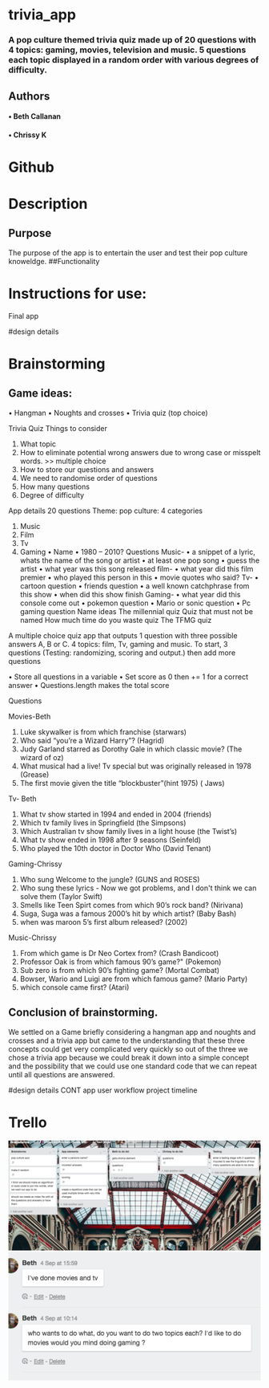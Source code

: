 # trivia_app

### A pop culture themed trivia quiz made up of 20 questions with 4 topics: gaming, movies, television and music. 5 questions each topic displayed in a random order with various degrees of difficulty.

## Authors 
#### •	Beth Callanan
#### •	Chrissy K

# Github

# Description
## Purpose 
The purpose of the app is to entertain the user and test their pop culture knoweldge. 
##Functionality

# Instructions for use:

Final app

#design details
# Brainstorming
## Game ideas: 
•	Hangman
•	Noughts and crosses
•	Trivia quiz (top choice)

Trivia Quiz
Things to consider
1.	What topic
2.	How to eliminate potential wrong answers due to wrong case or misspelt words. >> multiple choice
3.	How to store our questions and answers
4.	We need to randomise order of questions 
5.	How many questions
6.	Degree of difficulty

App details
20 questions
Theme: pop culture: 4 categories
1.	Music
2.	Film
3.	Tv
4.	Gaming
•	Name 
•	1980 – 2010?
Questions 
Music- 
•	a snippet of a lyric, whats the name of the song or artist 
•	at least one pop song 
•	guess the artist 
•	what year was this song released
film- 
•	what year did this film premier
•	who played this person in this
•	movie quotes who said?
Tv-
•	cartoon question
•	friends question 
•	a well known catchphrase from this show 
•	when did this show finish
Gaming-
•	what year did this console come out 
•	pokemon question
•	Mario or sonic question 
•	Pc gaming question 
Name ideas
The millennial quiz
Quiz that must not be named
How much time do you waste quiz
The TFMG quiz

A multiple choice quiz app that outputs 1 question with three possible answers A, B or C. 4 topics: film, Tv, gaming and music. To start, 3 questions (Testing: randomizing, scoring and output.) then add more questions 

•	Store all questions in a variable 
•	Set score as 0 then += 1 for a correct answer
•	Questions.length makes the total score 

Questions 

Movies-Beth
1.	Luke skywalker is from which franchise (starwars)
2.	Who said “you’re a Wizard Harry”? (Hagrid)
3.	Judy Garland starred as Dorothy Gale in which classic movie? (The wizard of oz)
4.	What musical had a live! Tv special but was originally released in 1978 (Grease)
5.	The first movie given the title “blockbuster”(hint 1975) ( Jaws)

Tv- Beth
1.	What tv show started in 1994 and ended in 2004 (friends)
2.	Which tv family lives in Springfield (the Simpsons)
3.	Which Australian tv show family lives in a light house (the Twist’s)
4.	What tv show ended in 1998 after 9 seasons (Seinfeld)
5.	Who played the 10th doctor in Doctor Who (David Tenant)

Gaming-Chrissy
1. Who sung Welcome to the jungle?	(GUNS and ROSES)
2. Who sung these lyrics - Now we got problems, and I don't think we can solve them (Taylor Swift)
3. Smells like Teen Spirt comes from which 90’s rock band? (Nirivana)
4. Suga, Suga was a famous 2000’s hit by which artist? (Baby Bash)
5. when was maroon 5’s first album released? (2002)

Music-Chrissy
1.	From which game is Dr Neo Cortex from? (Crash Bandicoot)
2.	Professor Oak is from which famous 90’s game?" (Pokemon)
3.  Sub zero is from which 90’s fighting game? (Mortal Combat)	
4.	Bowser, Wario and Luigi are from which famous game? (Mario Party)
5.	which console came first? (Atari)


## Conclusion of brainstorming. 
We settled on a Game briefly considering a hangman app and noughts and crosses and a trivia app but came to the understanding that these three concepts could get very complicated very quickly so out of the three we chose a trivia app because we could break it down into a simple concept and the possibility that we could use one standard code that we can repeat until all questions are answered. 

#design details CONT
app user workflow 
project timeline 
# Trello 
![](./docs/trello-brainstorm.png)
![](./docs/comunication-trello.png)



